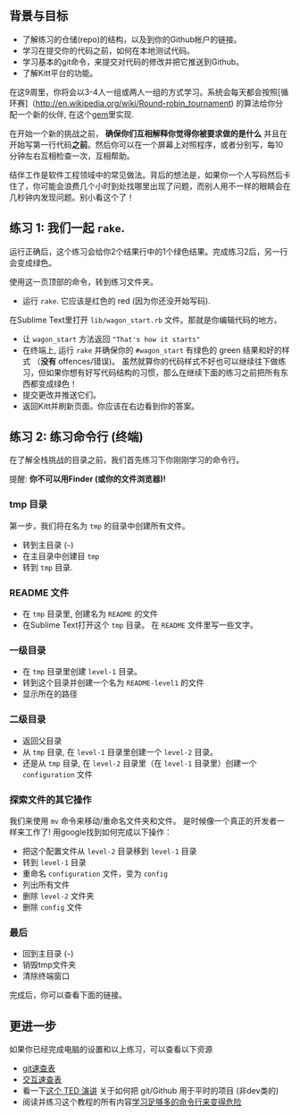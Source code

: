 ## 背景与目标

* 了解练习的仓储(repo)的结构，以及到你的Github帐户的链接。
* 学习在提交你的代码之前，如何在本地测试代码。
* 学习基本的git命令，来提交对代码的修改并把它推送到Github。
* 了解Kitt平台的功能。

在这9周里，你将会以3-4人一组或两人一组的方式学习。系统会每天都会按照[循环赛]（http://en.wikipedia.org/wiki/Round-robin_tournament) 的算法给你分配一个新的伙伴, 在这个[gem](https://github.com/ssaunier/round_robin_tournament)里实现.

在开始一个新的挑战之前， **确保你们互相解释你觉得你被要求做的是什么** 并且在开始写第一行代码**之前**。然后你可以在一个屏幕上对照程序，或者分别写，每10分钟左右互相检查一次，互相帮助。

结伴工作是软件工程领域中的常见做法。背后的想法是，如果你一个人写码然后卡住了，你可能会浪费几个小时到处找哪里出现了问题，而别人用不一样的眼睛会在几秒钟内发现问题。别小看这个了！

## 练习 1: 我们一起 `rake`.

运行正确后，这个练习会给你2个结果行中的1个绿色结果。完成练习2后，另一行会变成绿色。

使用这一页顶部的命令，转到练习文件夹。

* 运行 `rake`. 它应该是红色的 red (因为你还没开始写码).

在Sublime Text里打开 `lib/wagon_start.rb` 文件。那就是你编辑代码的地方。

* 让 `wagon_start` 方法返回 `"That's how it starts"`
* 在终端上, 运行 `rake` 并确保你的 `#wagon_start` 有绿色的 green 结果和好的样式 （**没有** offences/错误)。 虽然就算你的代码样式不好也可以继续往下做练习，但如果你想有好写代码结构的习惯，那么在继续下面的练习之前把所有东西都变成绿色！
* 提交更改并推送它们。
* 返回Kitt并刷新页面。你应该在右边看到你的答案。

## 练习 2: 练习命令行 (终端)

在了解全栈挑战的目录之前，我们首先练习下你刚刚学习的命令行。

提醒: **你不可以用Finder (或你的文件浏览器)!**

### tmp 目录

第一步，我们将在名为 `tmp` 的目录中创建所有文件。

* 转到主目录 (`~`)
* 在主目录中创建目 `tmp`
* 转到 `tmp` 目录.

### README 文件

* 在 `tmp` 目录里, 创建名为 `README` 的文件
* 在Sublime Text打开这个 `tmp` 目录。 在 `README` 文件里写一些文字。

### 一级目录

* 在 `tmp` 目录里创建 `level-1` 目录。
* 转到这个目录并创建一个名为 `README-level1` 的文件
* 显示所在的路径

### 二级目录

* 返回父目录
* 从 `tmp` 目录, 在 `level-1` 目录里创建一个 `level-2` 目录。
* 还是从 `tmp` 目录, 在 `level-2` 目录里（在 `level-1` 目录里）创建一个 `configuration` 文件

### 探索文件的其它操作

我们来使用 `mv` 命令来移动/重命名文件夹和文件。
是时候像一个真正的开发者一样来工作了! 用google找到如何完成以下操作：

* 把这个配置文件从 `level-2` 目录移到 `level-1` 目录
* 转到 `level-1` 目录
* 重命名 `configuration` 文件，变为 `config`
* 列出所有文件
* 删除 `level-2` 文件夹
* 删除 `config` 文件

### 最后

* 回到主目录 (`~`)
* 销毁tmp文件夹
* 清除终端窗口

完成后，你可以查看下面的链接。

## 更进一步

如果你已经完成电脑的设置和以上练习，可以查看以下资源

* [git速查表](http://rogerdudler.github.io/git-guide/files/git_cheat_sheet.pdf)
* [交互速查表](http://www.ndpsoftware.com/git-cheatsheet.html)
* 看一下[这个 TED 演讲](http://www.ted.com/talks/clay_shirky_how_the_internet_will_one_day_transform_government.html) 关于如何把 git/Github 用于平时的项目 (非dev类的)
* 阅读并练习这个教程的所有内容[学习足够多的命令行来变得危险](http://www.learnenough.com/command-line/)
